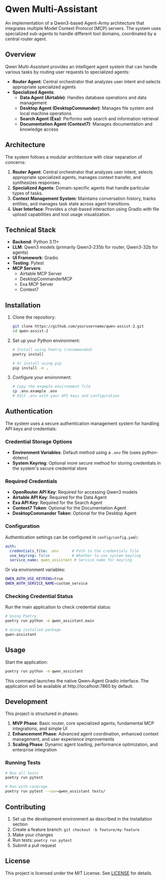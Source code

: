 # Qwen Multi-Assistant

An implementation of a Qwen3-based Agent-Army architecture that integrates multiple Model Context Protocol (MCP) servers. The system uses specialized sub-agents to handle different tool domains, coordinated by a central router agent.

## Overview

Qwen Multi-Assistant provides an intelligent agent system that can handle various tasks by routing user requests to specialized agents:

- **Router Agent**: Central orchestrator that analyzes user intent and selects appropriate specialized agents
- **Specialized Agents**:
  - **Data Agent (Airtable)**: Handles database operations and data management
  - **Desktop Agent (DesktopCommander)**: Manages file system and local machine operations
  - **Search Agent (Exa)**: Performs web search and information retrieval
  - **Documentation Agent (Context7)**: Manages documentation and knowledge access

## Architecture

The system follows a modular architecture with clear separation of concerns:

1. **Router Agent**: Central orchestrator that analyzes user intent, selects appropriate specialized agents, manages context transfer, and synthesizes responses.
2. **Specialized Agents**: Domain-specific agents that handle particular types of tasks.
3. **Context Management System**: Maintains conversation history, tracks entities, and manages task state across agent transitions.
4. **User Interface**: Provides a chat-based interaction using Gradio with file upload capabilities and tool usage visualization.

## Technical Stack

- **Backend**: Python 3.11+
- **LLM**: Qwen3 models (primarily Qwen3-235b for router, Qwen3-32b for agents)
- **UI Framework**: Gradio
- **Testing**: Pytest
- **MCP Servers**:
  - Airtable MCP Server
  - DesktopCommanderMCP
  - Exa MCP Server
  - Context7

## Installation

1. Clone the repository:
   ```bash
   git clone https://github.com/yourusername/qwen-assist-2.git
   cd qwen-assist-2
   ```

2. Set up your Python environment:
   ```bash
   # Install using Poetry (recommended)
   poetry install

   # Or install using pip
   pip install -e .
   ```

3. Configure your environment:
   ```bash
   # Copy the example environment file
   cp .env.example .env
   # Edit .env with your API keys and configuration
   ```

## Authentication

The system uses a secure authentication management system for handling API keys and credentials:

### Credential Storage Options

- **Environment Variables**: Default method using a `.env` file (uses python-dotenv)
- **System Keyring**: Optional more secure method for storing credentials in the system's secure credential store

### Required Credentials

- **OpenRouter API Key**: Required for accessing Qwen3 models
- **Airtable API Key**: Required for the Data Agent
- **Exa API Key**: Required for the Search Agent
- **Context7 Token**: Optional for the Documentation Agent
- **DesktopCommander Token**: Optional for the Desktop Agent

### Configuration

Authentication settings can be configured in `config/config.yaml`:

```yaml
auth:
  credentials_file: .env      # Path to the credentials file
  use_keyring: false          # Whether to use system keyring
  service_name: qwen_assistant # Service name for keyring
```

Or via environment variables:

```bash
QWEN_AUTH_USE_KEYRING=true
QWEN_AUTH_SERVICE_NAME=custom_service
```

### Checking Credential Status

Run the main application to check credential status:

```bash
# Using Poetry
poetry run python -m qwen_assistant.main

# Using installed package
qwen-assistant
```

## Usage

Start the application:

```bash
poetry run python -m qwen_assistant
```

This command launches the native Qwen-Agent Gradio interface. The application
will be available at http://localhost:7860 by default.

## Development

This project is structured in phases:

1. **MVP Phase**: Basic router, core specialized agents, fundamental MCP integrations, and simple UI
2. **Enhancement Phase**: Advanced agent coordination, enhanced context management, and user experience improvements
3. **Scaling Phase**: Dynamic agent loading, performance optimization, and enterprise integration

### Running Tests

```bash
# Run all tests
poetry run pytest

# Run with coverage
poetry run pytest --cov=qwen_assistant tests/
```

## Contributing

1. Set up the development environment as described in the Installation section
2. Create a feature branch: `git checkout -b feature/my-feature`
3. Make your changes
4. Run tests: `poetry run pytest`
5. Submit a pull request

## License

This project is licensed under the MIT License. See [LICENSE](LICENSE) for details.
